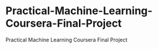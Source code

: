 # Practical-Machine-Learning-Coursera-Final-Project
Practical Machine Learning Coursera Final Project
